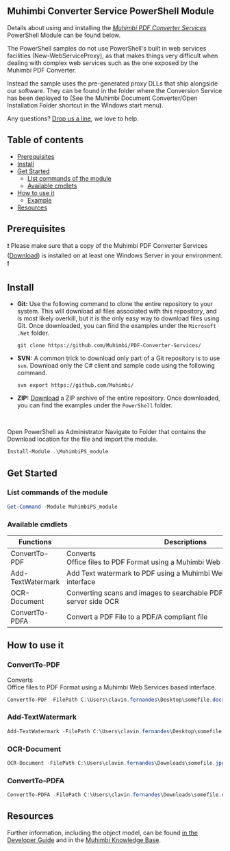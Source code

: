 ## Muhimbi Converter Service PowerShell Module

Details about using and installing the *[Muhimbi PDF Converter Services](http://www.muhimbi.com/Products/PDF-Converter-Services/summary.aspx)* PowerShell Module can be found below. 

The PowerShell samples do not use PowerShell's built in web services facilities (New-WebServiceProxy), as that makes things very difficult when dealing with complex web services such as the one exposed by the Muhimbi PDF Converter.

Instead the sample uses the pre-generated proxy DLLs that ship alongside our software. They can be found in the folder where the Conversion Service has been deployed to (See the Muhimbi Document Converter/Open Installation Folder shortcut in the Windows start menu). 

Any questions? [Drop us a line](http://www.muhimbi.com/contact.aspx), we love to help.

## Table of contents

* [Prerequisites](#prerequisites)
* [Install](#Install)
* [Get Started](#GetStarted)
    * [List commands of the module](#ListCmds)
    * [Available cmdlets](#AvailableCmds)
* [How to use it](#HowToUseIt)
     * [Example](#Examples)
* [Resources](#Resources)

## Prerequisites

:exclamation:
Please make sure that a copy of the Muhimbi PDF Converter Services ([Download](http://www.muhimbi.com/Products/PDF-Converter-Services/Free-Trial.aspx)) is installed on at least one Windows Server in your environment.
:exclamation:

## Install

- **Git:** Use the following command to clone the entire repository to your system. This will download all files associated with this repository, and is most likely overkill, but it is the only easy way to download files using Git. Once downloaded, you can find the examples under the `Microsoft .Net` folder.<br>
   
     `git clone https://github.com/Muhimbi/PDF-Converter-Services/`

- **SVN:** A common trick to download only part of a Git repository is to use `svn`. Download only the C# client and sample code using the following command.<br>

     `svn export https://github.com/Muhimbi/`

- **ZIP:** [Download](https://github.com/Muhimbi/PDF-Converter-Services/zipball/master/) a ZIP archive of the entire repository. Once downloaded, you can find the examples under the `PowerShell` folder.

<br/>

<a id="Install"></a> 
Open PowerShell as Administrator Navigate to Folder that contains the Download location for the file and Import the module.

```powershell
Install-Module .\MuhimbiPS_module
```

## Get Started
<a id="GetStarted"></a> 

### List commands of the module
<a id="ListCmds"></a> 

```powershell
Get-Command -Module MuhimbiPS_module
```
### Available cmdlets
<a id="AvailableCmds"></a> 

|Functions | Descriptions |
------------------------------------|---------------------------------------------------------
| ConvertTo-PDF | Converts Office files to PDF Format using a Muhimbi Web Services based interface |
| Add-TextWatermark |Add Text watermark to PDF using a Muhimbi Web Services based interface|
| OCR-Document |Converting scans and images to searchable PDFs using PowerShell and server side OCR|
| ConvertTo-PDFA |Convert a PDF File to a PDF/A compliant file|

## How to use it
<a id="HowToUseIt"></a> 

### ConvertTo-PDF 

Converts Office files to PDF Format using a Muhimbi Web Services based interface.

```powershell
ConvertTo-PDF -FilePath C:\Users\clavin.fernandes\Desktop\somefile.docx
```

### Add-TextWatermark 

```powershell
Add-TextWatermark -FilePath C:\Users\clavin.fernandes\Desktop\somefile.PDF -Watermarkcontent "confidential" -FontFamilyName "Arial"  -HPosition Random -FontColor "#0000ff" -VPosition Random -FontStyle Bold -WatermarkWidth "500" -WatermarkHeight "500" -Rotation "-45" -Transparency "1.0" -FontSize "40"
```

### OCR-Document

```powershell
OCR-Document -FilePath C:\Users\clavin.fernandes\Downloads\somefile.jpg -OCRLanguage English
```

### ConvertTo-PDFA

```powershell
ConvertTo-PDFA -FilePath C:\Users\clavin.fernandes\Downloads\somefile.doc -PDFProfile PDF_A2B
```

## Resources
<a id="Resources"></a>

 Further information, including the object model, can be found [in the Developer Guide](http://www.muhimbi.com/support/documentation/PDF-Converter-Services/User---Developer-Guide.aspx) and in the [Muhimbi Knowledge Base](https://support.muhimbi.com/hc/en-us/sections/206267927-PDF-Converter-Web-Service-Interface).
